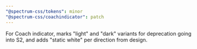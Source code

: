 ```yaml
---
"@spectrum-css/tokens": minor
"@spectrum-css/coachindicator": patch
---
```


For Coach indicator, marks "light" and "dark" variants for deprecation going into S2, and adds "static white" per direction from design.
